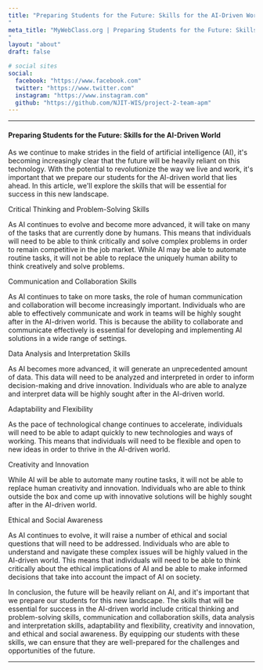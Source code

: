 ```yaml
---
title: "Preparing Students for the Future: Skills for the AI-Driven World
"
meta_title: "MyWebClass.org | Preparing Students for the Future: Skills for the AI-Driven World
"
layout: "about"
draft: false

# social sites
social:
  facebook: "https://www.facebook.com"
  twitter: "https://www.twitter.com"
  instagram: "https://www.instagram.com"
  github: "https://github.com/NJIT-WIS/project-2-team-apm"
---
```


---

#### Preparing Students for the Future: Skills for the AI-Driven World

As we continue to make strides in the field of artificial intelligence (AI), it's becoming increasingly clear that the future will be heavily reliant on this technology. With the potential to revolutionize the way we live and work, it's important that we prepare our students for the AI-driven world that lies ahead. In this article, we'll explore the skills that will be essential for success in this new landscape.

Critical Thinking and Problem-Solving Skills

As AI continues to evolve and become more advanced, it will take on many of the tasks that are currently done by humans. This means that individuals will need to be able to think critically and solve complex problems in order to remain competitive in the job market. While AI may be able to automate routine tasks, it will not be able to replace the uniquely human ability to think creatively and solve problems.

Communication and Collaboration Skills

As AI continues to take on more tasks, the role of human communication and collaboration will become increasingly important. Individuals who are able to effectively communicate and work in teams will be highly sought after in the AI-driven world. This is because the ability to collaborate and communicate effectively is essential for developing and implementing AI solutions in a wide range of settings.

Data Analysis and Interpretation Skills

As AI becomes more advanced, it will generate an unprecedented amount of data. This data will need to be analyzed and interpreted in order to inform decision-making and drive innovation. Individuals who are able to analyze and interpret data will be highly sought after in the AI-driven world.

Adaptability and Flexibility

As the pace of technological change continues to accelerate, individuals will need to be able to adapt quickly to new technologies and ways of working. This means that individuals will need to be flexible and open to new ideas in order to thrive in the AI-driven world.

Creativity and Innovation

While AI will be able to automate many routine tasks, it will not be able to replace human creativity and innovation. Individuals who are able to think outside the box and come up with innovative solutions will be highly sought after in the AI-driven world.

Ethical and Social Awareness

As AI continues to evolve, it will raise a number of ethical and social questions that will need to be addressed. Individuals who are able to understand and navigate these complex issues will be highly valued in the AI-driven world. This means that individuals will need to be able to think critically about the ethical implications of AI and be able to make informed decisions that take into account the impact of AI on society.

In conclusion, the future will be heavily reliant on AI, and it's important that we prepare our students for this new landscape. The skills that will be essential for success in the AI-driven world include critical thinking and problem-solving skills, communication and collaboration skills, data analysis and interpretation skills, adaptability and flexibility, creativity and innovation, and ethical and social awareness. By equipping our students with these skills, we can ensure that they are well-prepared for the challenges and opportunities of the future.

---
